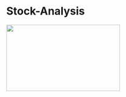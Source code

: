 # Stock-Analysis
<img src = "https://blog.bettertrader.co/wp-content/uploads/2019/10/charts-visualization-graph.jpg" width = "300" height = "175">
